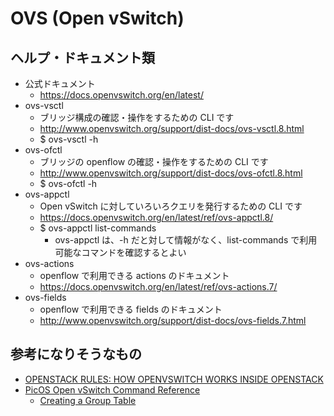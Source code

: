 # OVS (Open vSwitch)

## ヘルプ・ドキュメント類

- 公式ドキュメント
  - https://docs.openvswitch.org/en/latest/
- ovs-vsctl
  - ブリッジ構成の確認・操作をするための CLI です
  - http://www.openvswitch.org/support/dist-docs/ovs-vsctl.8.html
  - $ ovs-vsctl -h
- ovs-ofctl
  - ブリッジの openflow の確認・操作をするための CLI です
  - http://www.openvswitch.org/support/dist-docs/ovs-ofctl.8.html
  - $ ovs-ofctl -h
- ovs-appctl
  - Open vSwitch に対していろいろクエリを発行するための CLI です
  - https://docs.openvswitch.org/en/latest/ref/ovs-appctl.8/
  - $ ovs-appctl list-commands
    - ovs-appctl は、-h だと対して情報がなく、list-commands で利用可能なコマンドを確認するとよい
- ovs-actions
  - openflow で利用できる actions のドキュメント
  - https://docs.openvswitch.org/en/latest/ref/ovs-actions.7/
- ovs-fields
  - openflow で利用できる fields のドキュメント
  - http://www.openvswitch.org/support/dist-docs/ovs-fields.7.html

## 参考になりそうなもの

- [OPENSTACK RULES: HOW OPENVSWITCH WORKS INSIDE OPENSTACK](https://aptira.com/openstack-rules-how-openvswitch-works-inside-openstack/)
- [PicOS Open vSwitch Command Reference](https://docs.pica8.com/display/PICOS2111cg/PicOS+Open+vSwitch+Command+Reference)
  - [Creating a Group Table](https://docs.pica8.com/display/picos2102cg/Creating+a+Group+Table)
